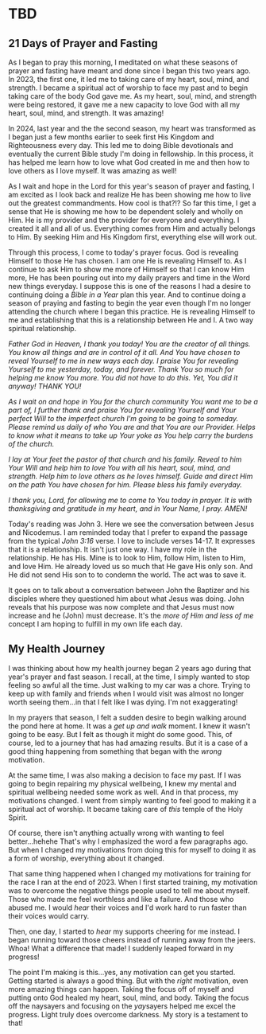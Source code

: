 # TBD

## 21 Days of Prayer and Fasting

As I began to pray this morning, I meditated on what these seasons of prayer and fasting have meant and done since I began this two years ago. In 2023, the first one, it led me to taking care of my heart, soul, mind, and strength. I became a spiritual act of worship to face my past and to begin taking care of the body God gave me. As my heart, soul, mind, and strength were being restored, it gave me a new capacity to love God with all my heart, soul, mind, and strength. It was amazing!

In 2024, last year and the the second season, my heart was transformed as I began just a few months earlier to seek first His Kingdom and Righteousness every day. This led me to doing Bible devotionals and eventually the current Bible study I'm doing in fellowship. In this process, it has helped me learn how to love what God created in me and then how to love others as I love myself. It was amazing as well!

As I wait and hope in the Lord for this year's season of prayer and fasting, I am excited as I look back and realize He has been showing me how to live out the greatest commandments. How cool is that?!? So far this time, I get a sense that He is showing me how to be dependent solely and wholly on Him. He is my provider and the provider for everyone and everything. I created it all and all of us. Everything comes from Him and actually belongs to Him. By seeking Him and His Kingdom first, everything else will work out.

Through this process, I come to today's prayer focus. God is revealing Himself to those He has chosen. I am one He is revealing Himself to. As I continue to ask Him to show me more of Himself so that I can know Him more, He has been pouring out into my daily prayers and time in the Word new things everyday. I suppose this is one of the reasons I had a desire to continuing doing a *Bible in a Year* plan this year. And to continue doing a season of praying and fasting to begin the year even though I'm no longer attending the church where I began this practice. He is revealing Himself to me and establishing that this is a relationship between He and I. A two way spiritual relationship.

*Father God in Heaven, I thank you today! You are the creator of all things. You know all things and are in control of it all. And You have chosen to reveal Yourself to me in new ways each day. I praise You for revealing Yourself to me yesterday, today, and forever. Thank You so much for helping me know You more. You did not have to do this. Yet, You did it anyway! THANK YOU!*

*As I wait on and hope in You for the church community You want me to be a part of, I further thank and praise You for revealing Yourself and Your perfect Will to the imperfect church I'm going to be going to someday. Please remind us daily of who You are and that You are our Provider. Helps to know what it means to take up Your yoke as You help carry the burdens of the church.*

*I lay at Your feet the pastor of that church and his family. Reveal to him Your Will and help him to love You with all his heart, soul, mind, and strength. Help him to love others as he loves himself. Guide and direct Him on the path You have chosen for him. Please bless his family everyday.*

*I thank you, Lord, for allowing me to come to You today in prayer. It is with thanksgiving and gratitude in my heart, and in Your Name, I pray. AMEN!*

Today's reading was John 3. Here we see the conversation between Jesus and Nicodemus. I am reminded today that I prefer to expand the passage from the typical *John 3:16* verse. I love to include verses 14-17. It expresses that it is a relationship. It isn't just one way. I have my role in the relationship. He has His. Mine is to look to Him, follow Him, listen to Him, and love Him. He already loved us so much that He gave His only son. And He did not send His son to to condemn the world. The act was to save it.

It goes on to talk about a conversation between John the Baptizer and his disciples where they questioned him about what Jesus was doing. John reveals that his purpose was now complete and that Jesus must now increase and he (John) must decrease. It's the *more of Him and less of me* concept I am hoping to fulfill in my own life each day.

## My Health Journey

I was thinking about how my health journey began 2 years ago during that year's prayer and fast season. I recall, at the time, I simply wanted to stop feeling so awful all the time. Just walking to my car was a chore. Trying to keep up with family and friends when I would visit was almost no longer worth seeing them...in that I felt like I was dying. I'm not exaggerating!

In my prayers that season, I felt a sudden desire to begin walking around the pond here at home. It was a *get up and walk* moment. I knew it wasn't going to be easy. But I felt as though it might do some good. This, of course, led to a journey that has had amazing results. But it is a case of a good thing happening from something that began with the *wrong* motivation.

At the same time, I was also making a decision to face my past. If I was going to begin repairing my physical wellbeing, I knew my mental and spiritual wellbeing needed some work as well. And in that process, my motivations changed. I went from simply wanting to feel good to making it a spiritual act of worship. It became taking care of *this* temple of the Holy Spirit.

Of course, there isn't anything actually wrong with wanting to feel better...hehehe That's why I emphasized the word a few paragraphs ago. But when I changed my motivations from doing this for myself to doing it as a form of worship, everything about it changed.

That same thing happened when I changed my motivations for training for the race I ran at the end of 2023. When I first started training, my motivation was to overcome the negative things people used to tell me about myself. Those who made me feel worthless and like a failure. And those who abused me. I would *hear* their voices and I'd work hard to run faster than their voices would carry.

Then, one day, I started to *hear* my supports cheering for me instead. I began running toward those cheers instead of running away from the jeers. Whoa! What a difference that made! I suddenly leaped forward in my progress!

The point I'm making is this...yes, any motivation can get you started. Getting started is always a good thing. But with the *right* motivation, even more amazing things can happen. Taking the focus off of myself and putting onto God healed my heart, soul, mind, and body. Taking the focus off the naysayers and focusing on the *yay*sayers helped me excel the progress. Light truly does overcome darkness. My story is a testament to that!

